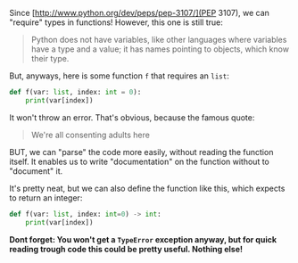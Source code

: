 ﻿Since [http://www.python.org/dev/peps/pep-3107/](PEP 3107), we can "require" types in functions!
However, this one is still true:
> Python does not have variables, like other languages where variables have a type and a value; it has names pointing to objects, which know their type.

But, anyways, here is some function `f` that requires an `list`:
```python
def f(var: list, index: int = 0):
	print(var[index])
```

It won't throw an error. That's obvious, because the famous quote:
>We're all consenting adults here

BUT, we can "parse" the code more easily, without reading the function itself.
It enables us to write "documentation" on the function without to "document" it.

It's pretty neat, but we can also define the function like this, which expects to return an integer:
```python
def f(var: list, index: int=0) -> int:
	print(var[index])
```

**Dont forget: You won't get a `TypeError` exception anyway, but for quick reading trough code this could be pretty useful. Nothing else!**